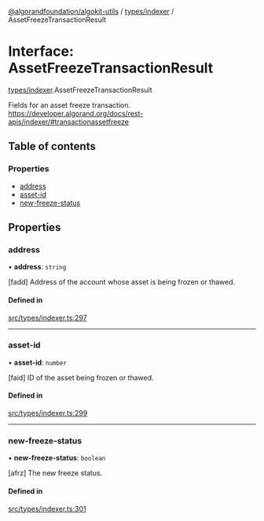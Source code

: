 [@algorandfoundation/algokit-utils](../README.md) / [types/indexer](../modules/types_indexer.md) / AssetFreezeTransactionResult

# Interface: AssetFreezeTransactionResult

[types/indexer](../modules/types_indexer.md).AssetFreezeTransactionResult

Fields for an asset freeze transaction. https://developer.algorand.org/docs/rest-apis/indexer/#transactionassetfreeze

## Table of contents

### Properties

- [address](types_indexer.AssetFreezeTransactionResult.md#address)
- [asset-id](types_indexer.AssetFreezeTransactionResult.md#asset-id)
- [new-freeze-status](types_indexer.AssetFreezeTransactionResult.md#new-freeze-status)

## Properties

### address

• **address**: `string`

[fadd] Address of the account whose asset is being frozen or thawed.

#### Defined in

[src/types/indexer.ts:297](https://github.com/joe-p/algokit-utils-ts/blob/main/src/types/indexer.ts#L297)

___

### asset-id

• **asset-id**: `number`

[faid] ID of the asset being frozen or thawed.

#### Defined in

[src/types/indexer.ts:299](https://github.com/joe-p/algokit-utils-ts/blob/main/src/types/indexer.ts#L299)

___

### new-freeze-status

• **new-freeze-status**: `boolean`

[afrz] The new freeze status.

#### Defined in

[src/types/indexer.ts:301](https://github.com/joe-p/algokit-utils-ts/blob/main/src/types/indexer.ts#L301)
